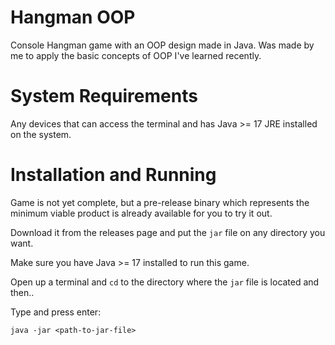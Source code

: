 # Hangman OOP

Console Hangman game with an OOP design made in Java. Was made by me to apply
the basic concepts of OOP I've learned recently.

# System Requirements

Any devices that can access the terminal and has Java >= 17 JRE installed on
the system.

# Installation and Running

Game is not yet complete, but a pre-release binary which represents the minimum
viable product is already available for you to try it out.

Download it from the releases page and put the `jar` file on any directory you
want.

Make sure you have Java >= 17 installed to run this game.

Open up a terminal and `cd` to the directory where the `jar` file is located and then..

Type and press enter:

```
java -jar <path-to-jar-file>
```
